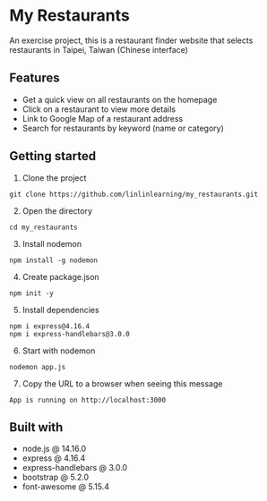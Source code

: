 # My Restaurants
An exercise project, this is a restaurant finder website that selects restaurants in Taipei, Taiwan (Chinese interface)

## Features
- Get a quick view on all restaurants on the homepage
- Click on a restaurant to view more details
- Link to Google Map of a restaurant address
- Search for restaurants by keyword (name or category)

## Getting started
1. Clone the project
```
git clone https://github.com/linlinlearning/my_restaurants.git
```
2. Open the directory
```
cd my_restaurants
```
3. Install nodemon
```
npm install -g nodemon
```
4. Create package.json
```
npm init -y
```
5. Install dependencies
```
npm i express@4.16.4
npm i express-handlebars@3.0.0
```
6. Start with nodemon
```
nodemon app.js
```
7. Copy the URL to a browser when seeing this message
```
App is running on http://localhost:3000
```
## Built with
-  node.js @ 14.16.0
-  express @ 4.16.4
-  express-handlebars @ 3.0.0
-  bootstrap @ 5.2.0
-  font-awesome @ 5.15.4